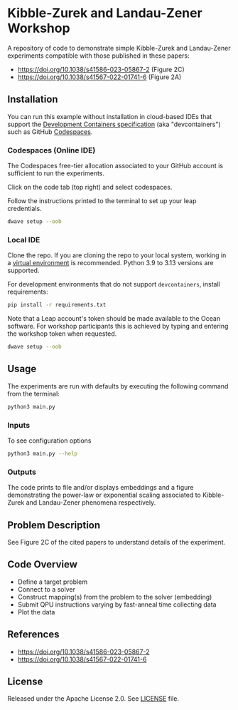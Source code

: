 # Kibble-Zurek and Landau-Zener Workshop

A repository of code to demonstrate simple Kibble-Zurek and Landau-Zener
experiments compatible with those published in these papers:

* https://doi.org/10.1038/s41586-023-05867-2 (Figure 2C)
* https://doi.org/10.1038/s41567-022-01741-6 (Figure 2A)

## Installation

You can run this example without installation in cloud-based IDEs that support
the [Development Containers specification](https://containers.dev/supporting)
(aka "devcontainers") such as GitHub
[Codespaces](https://github.com/features/codespaces).

### Codespaces (Online IDE)

The Codespaces free-tier allocation associated to your GitHub account is
sufficient to run the experiments.

Click on the code tab (top right) and select codespaces.

Follow the instructions printed to the terminal to set up your leap credentials.

```bash
dwave setup --oob
```
### Local IDE

Clone the repo. If you are cloning the repo to your local system, working in a
[virtual environment](https://docs.python.org/3/library/venv.html) is
recommended. Python 3.9 to 3.13 versions are supported.

For development environments that do not support `devcontainers`, install
requirements:

```bash
pip install -r requirements.txt
```

Note that a Leap account's token should be made available to the Ocean
software. For workshop participants this is achieved by typing and entering the
workshop token when requested.

```bash
dwave setup --oob
```

## Usage

The experiments are run with defaults by executing the following command from
the terminal:

```bash
python3 main.py
```

### Inputs

To see configuration options
```bash
python3 main.py --help
```

### Outputs

The code prints to file and/or displays embeddings and a figure demonstrating
the power-law or exponential scaling associated to Kibble-Zurek and Landau-Zener phenomena respectively.

## Problem Description

See Figure 2C of the cited papers to understand details of the experiment.

## Code Overview

* Define a target problem
* Connect to a solver
* Construct mapping(s) from the problem to the solver (embedding)
* Submit QPU instructions varying by fast-anneal time collecting data
* Plot the data

## References

* https://doi.org/10.1038/s41586-023-05867-2
* https://doi.org/10.1038/s41567-022-01741-6

## License

Released under the Apache License 2.0. See [LICENSE](LICENSE) file.
